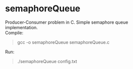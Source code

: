 # semaphoreQueue
Producer-Consumer problem in C. Simple semaphore queue implementation. <br />
Compile:
>gcc -o semaphoreQueue semaphoreQueue.c
>
Run:
>./semaphoreQueue config.txt
